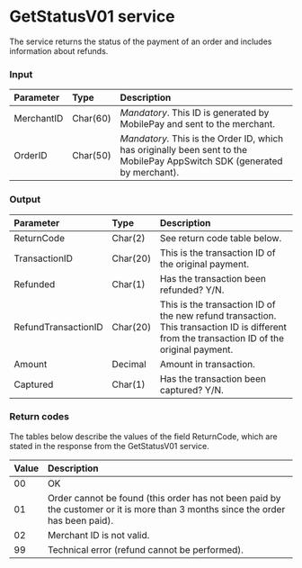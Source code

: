 # GetStatusV01 service #
The service returns the status of the payment of an order and includes information about refunds.

### Input ###
|Parameter|Type|Description|
|:--------|:---|:----------|
|MerchantID|Char(60)|_Mandatory_. This ID is generated by MobilePay and sent to the merchant.|
|OrderID|Char(50)|_Mandatory._ This is the Order ID, which has originally been sent to the MobilePay AppSwitch SDK (generated by merchant).|

### Output ###
|Parameter|Type|Description|
|:--------|:---|:----------|
|ReturnCode|Char(2)|See return code table below.|
|TransactionID|Char(20)|This is the transaction ID of the original payment.|
|Refunded|Char(1)|Has the transaction been refunded? Y/N.|
|RefundTransactionID|Char(20)|This is the transaction ID of the new refund transaction. This transaction ID is different from the transaction ID of the original payment.|
|Amount|Decimal|Amount in transaction.|
|Captured|Char(1)|Has the transaction been captured? Y/N.|

### Return codes ###
The tables below describe the values of the field ReturnCode, which are stated in the response from the GetStatusV01 service.

|Value|Description|
|:----|:----------|
|00|OK|
|01|Order cannot be found (this order has not been paid by the customer or it is more than 3 months since the order has been paid).|
|02|Merchant ID is not valid.|
|99|Technical error (refund cannot be performed).|
